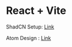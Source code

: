 # React + Vite

ShadCN Setup: [Link](https://ui.shadcn.com/docs/installation/vite)

Atom Design : [Link](https://medium.com/@janelle.wg/atomic-design-pattern-how-to-structure-your-react-application-2bb4d9ca5f97)